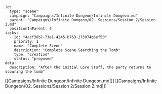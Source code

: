 
```RpgManager4
id: 
  type: "scene"
  campaign: "Campaigns/Infinite Dungeon/Infinite Dungeon.md"
  parent: "Campaigns/Infinite Dungeon/02. Sessions/Session 2/Session 2.md"
  positionInParent: 4
tasks: 
  - id: "4acf38b7-73e1-4245-b763-273074b6ef50"
    priority: 1
    name: "Complete Scene"
    description: "Complete Scene Searching the Tomb"
    type: "creation"
    status: "proposed"
data: 
  description: "After the initial Lore Stuff, the party returns to scouring the tomb"
```

[[Campaigns/Infinite Dungeon/Infinite Dungeon.md|]]
[[Campaigns/Infinite Dungeon/02. Sessions/Session 2/Session 2.md|]]